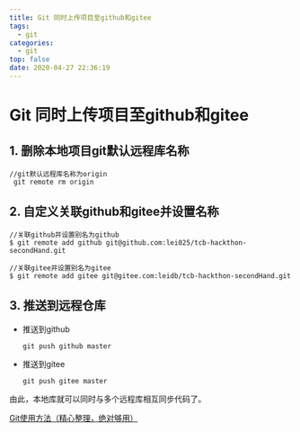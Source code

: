 ```yaml
---
title: Git 同时上传项目至github和gitee
tags:
  - git
categories:
  - git
top: false
date: 2020-04-27 22:36:19
---
```


# Git 同时上传项目至github和gitee

## 1. 删除本地项目git默认远程库名称

```shell
//git默认远程库名称为origin
 git remote rm origin
```

## 2. 自定义关联github和gitee并设置名称

```shell
//关联github并设置别名为github
$ git remote add github git@github.com:lei025/tcb-hackthon-secondHand.git

//关联gitee并设置别名为gitee
$ git remote add gitee git@gitee.com:leidb/tcb-hackthon-secondHand.git

```

## 3. 推送到远程仓库

* 推送到github

  `git push github master`

* 推送到gitee

  `git push gitee master`



由此，本地库就可以同时与多个远程库相互同步代码了。



[Git使用方法（精心整理，绝对够用）](https://blog.csdn.net/xukai0110/article/details/80637902)